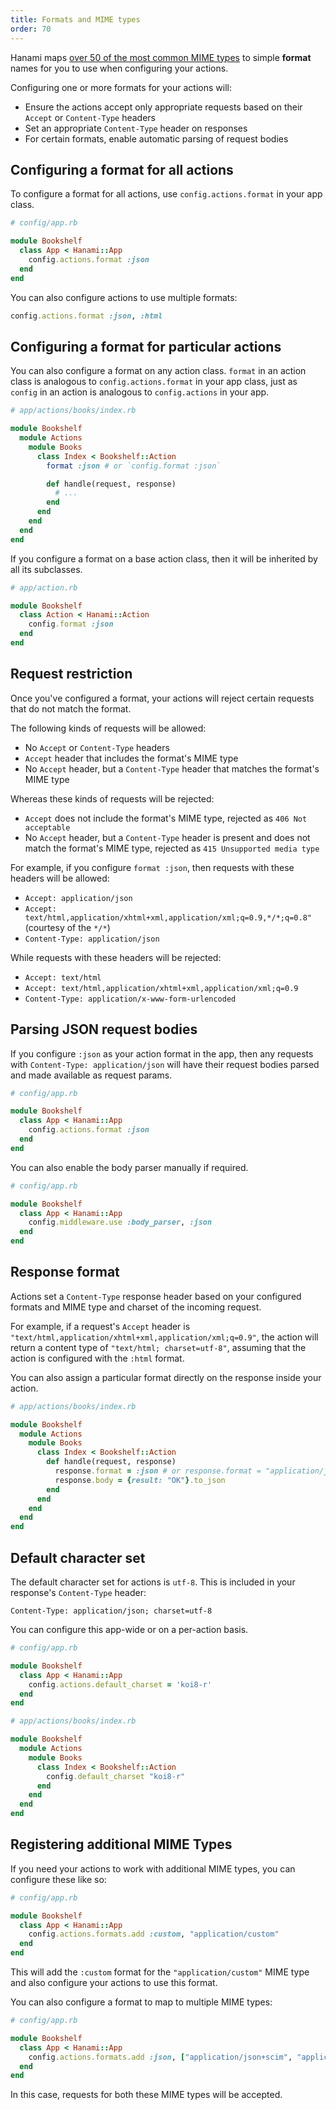 ```yaml
---
title: Formats and MIME types
order: 70
---
```


Hanami maps [over 50 of the most common MIME types][built-in-formats] to simple **format** names for you to use when configuring your actions.

[built-in-formats]: https://github.com/hanami/controller/blob/dc5bb2a1db48b0ccf3faf52aac20eaef0fd135a3/lib/hanami/action/mime.rb#L15-L69

Configuring one or more formats for your actions will:

- Ensure the actions accept only appropriate requests based on their `Accept` or `Content-Type` headers
- Set an appropriate `Content-Type` header on responses
- For certain formats, enable automatic parsing of request bodies

## Configuring a format for all actions

To configure a format for all actions, use `config.actions.format` in your app class.

```ruby
# config/app.rb

module Bookshelf
  class App < Hanami::App
    config.actions.format :json
  end
end
```

You can also configure actions to use multiple formats:

```ruby
config.actions.format :json, :html
```

## Configuring a format for particular actions

You can also configure a format on any action class. `format` in an action class is analogous to `config.actions.format` in your app class, just as `config` in an action is analogous to `config.actions` in your app.

```ruby
# app/actions/books/index.rb

module Bookshelf
  module Actions
    module Books
      class Index < Bookshelf::Action
        format :json # or `config.format :json`

        def handle(request, response)
          # ...
        end
      end
    end
  end
end
```

If you configure a format on a base action class, then it will be inherited by all its subclasses.

```ruby
# app/action.rb

module Bookshelf
  class Action < Hanami::Action
    config.format :json
  end
end
```

## Request restriction

Once you've configured a format, your actions will reject certain requests that do not match the format.

The following kinds of requests will be allowed:

- No `Accept` or `Content-Type` headers
- `Accept` header that includes the format's MIME type
- No `Accept` header, but a `Content-Type` header that matches the format's MIME type

Whereas these kinds of requests will be rejected:

- `Accept` does not include the format's MIME type, rejected as `406 Not acceptable`
- No `Accept` header, but a `Content-Type` header is present and does not match the format's MIME type, rejected as `415 Unsupported media type`

For example, if you configure `format :json`, then requests with these headers will be allowed:

- `Accept: application/json`
- `Accept: text/html,application/xhtml+xml,application/xml;q=0.9,*/*;q=0.8"` (courtesy of the `*/*`)
- `Content-Type: application/json`

While requests with these headers will be rejected:

- `Accept: text/html`
- `Accept: text/html,application/xhtml+xml,application/xml;q=0.9`
- `Content-Type: application/x-www-form-urlencoded`

## Parsing JSON request bodies

If you configure `:json` as your action format in the app, then any requests with `Content-Type: application/json` will have their request bodies parsed and made available as request params.

```ruby
# config/app.rb

module Bookshelf
  class App < Hanami::App
    config.actions.format :json
  end
end
```

You can also enable the body parser manually if required.

```ruby
# config/app.rb

module Bookshelf
  class App < Hanami::App
    config.middleware.use :body_parser, :json
  end
end
```

## Response format

Actions set a `Content-Type` response header based on your configured formats and MIME type and charset of the incoming request.

For example, if a request's `Accept` header is `"text/html,application/xhtml+xml,application/xml;q=0.9"`, the action will return a content type of `"text/html; charset=utf-8"`, assuming that the action is configured with the `:html` format.

You can also assign a particular format directly on the response inside your action.

```ruby
# app/actions/books/index.rb

module Bookshelf
  module Actions
    module Books
      class Index < Bookshelf::Action
        def handle(request, response)
          response.format = :json # or response.format = "application/json"
          response.body = {result: "OK"}.to_json
        end
      end
    end
  end
end
```

## Default character set

The default character set for actions is `utf-8`. This is included in your response's `Content-Type` header:

```
Content-Type: application/json; charset=utf-8
```

You can configure this app-wide or on a per-action basis.

```ruby
# config/app.rb

module Bookshelf
  class App < Hanami::App
    config.actions.default_charset = 'koi8-r'
  end
end
```

```ruby
# app/actions/books/index.rb

module Bookshelf
  module Actions
    module Books
      class Index < Bookshelf::Action
        config.default_charset "koi8-r"
      end
    end
  end
end
```

## Registering additional MIME Types

If you need your actions to work with additional MIME types, you can configure these like so:

```ruby
# config/app.rb

module Bookshelf
  class App < Hanami::App
    config.actions.formats.add :custom, "application/custom"
  end
end
```

This will add the `:custom` format for the `"application/custom"` MIME type and also configure your actions to use this format.

You can also configure a format to map to multiple MIME types:

```ruby
# config/app.rb

module Bookshelf
  class App < Hanami::App
    config.actions.formats.add :json, ["application/json+scim", "application/json"]
  end
end
```

In this case, requests for both these MIME types will be accepted.
